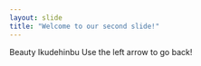 ```yaml
---
layout: slide
title: "Welcome to our second slide!"
---
```

Beauty Ikudehinbu
Use the left arrow to go back!
